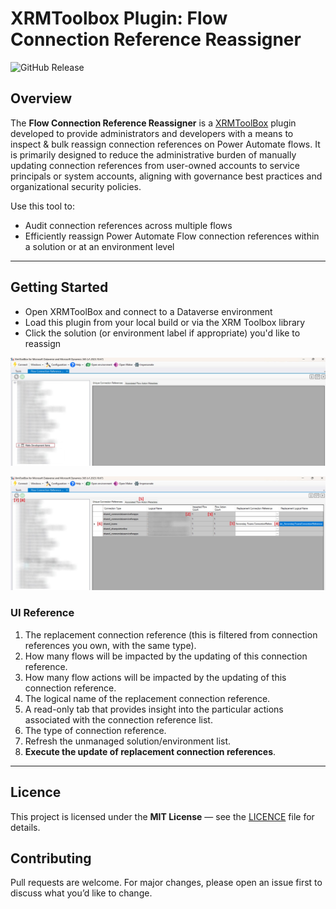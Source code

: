 ﻿# XRMToolbox Plugin: Flow Connection Reference Reassigner

![GitHub Release](https://img.shields.io/github/v/release/MatthewTDunn/ConnectionReferenceReassignmentTool?style=flat-square)

## Overview

The **Flow Connection Reference Reassigner** is a [XRMToolBox](https://www.xrmtoolbox.com/) plugin developed to provide administrators and developers with a means to inspect & bulk reassign connection references on Power Automate flows. It is primarily designed to reduce the administrative burden of manually updating connection references from user-owned accounts to service principals or system accounts, aligning with governance best practices and organizational security policies.

Use this tool to:
- Audit connection references across multiple flows
- Efficiently reassign Power Automate Flow connection references within a solution or at an environment level

---

## Getting Started

- Open XRMToolBox and connect to a Dataverse environment
- Load this plugin from your local build or via the XRM Toolbox library
- Click the solution (or environment label if appropriate) you'd like to reassign

![Initial Solution Loading Step](/assets/Screenshot1.jpg)


![Executing a Flow Connection Reference Update Screenshot](/assets/Screenshot2.jpg)

### UI Reference

1. The replacement connection reference (this is filtered from connection references you own, with the same type).
2. How many flows will be impacted by the updating of this connection reference.
3. How many flow actions will be impacted by the updating of this connection reference.
4. The logical name of the replacement connection reference.
5. A read-only tab that provides insight into the particular actions associated with the connection reference list.
6. The type of connection reference.
7. Refresh the unmanaged solution/environment list.
8. **Execute the update of replacement connection references**.

---

## Licence
This project is licensed under the **MIT License** — see the [LICENCE](/LICENSE.txt) file for details.

## Contributing
Pull requests are welcome. For major changes, please open an issue first to discuss what you’d like to change.